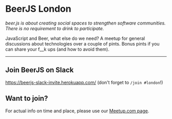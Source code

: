 # BeerJS London
*beer.js is about creating social spaces to strengthen software communities. There is no requirement to drink to participate.*

JavaScript and Beer, what else do we need?
A meetup for general discussions about technologies over a couple of pints. Bonus pints if you can share your f__k ups (and how to avoid them).

---

## Join BeerJS on Slack
https://beerjs-slack-invite.herokuapp.com/
(don't forget to `/join #london`!)

## Want to join?

For actual info on time and place, please use our [Meetup.com page](https://www.meetup.com/BeerJS-London/events/248742436/).
